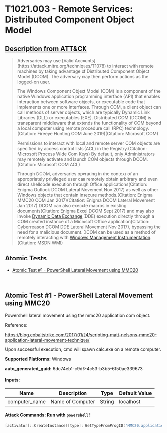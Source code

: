 # T1021.003 - Remote Services: Distributed Component Object Model
## [Description from ATT&CK](https://attack.mitre.org/techniques/T1021/003)
<blockquote>Adversaries may use [Valid Accounts](https://attack.mitre.org/techniques/T1078) to interact with remote machines by taking advantage of Distributed Component Object Model (DCOM). The adversary may then perform actions as the logged-on user.

The Windows Component Object Model (COM) is a component of the native Windows application programming interface (API) that enables interaction between software objects, or executable code that implements one or more interfaces. Through COM, a client object can call methods of server objects, which are typically Dynamic Link Libraries (DLL) or executables (EXE). Distributed COM (DCOM) is transparent middleware that extends the functionality of COM beyond a local computer using remote procedure call (RPC) technology.(Citation: Fireeye Hunting COM June 2019)(Citation: Microsoft COM)

Permissions to interact with local and remote server COM objects are specified by access control lists (ACL) in the Registry.(Citation: Microsoft Process Wide Com Keys) By default, only Administrators may remotely activate and launch COM objects through DCOM.(Citation: Microsoft COM ACL)

Through DCOM, adversaries operating in the context of an appropriately privileged user can remotely obtain arbitrary and even direct shellcode execution through Office applications(Citation: Enigma Outlook DCOM Lateral Movement Nov 2017) as well as other Windows objects that contain insecure methods.(Citation: Enigma MMC20 COM Jan 2017)(Citation: Enigma DCOM Lateral Movement Jan 2017) DCOM can also execute macros in existing documents(Citation: Enigma Excel DCOM Sept 2017) and may also invoke [Dynamic Data Exchange](https://attack.mitre.org/techniques/T1559/002) (DDE) execution directly through a COM created instance of a Microsoft Office application(Citation: Cyberreason DCOM DDE Lateral Movement Nov 2017), bypassing the need for a malicious document. DCOM can be used as a method of remotely interacting with [Windows Management Instrumentation](https://attack.mitre.org/techniques/T1047). (Citation: MSDN WMI)</blockquote>

## Atomic Tests

- [Atomic Test #1 - PowerShell Lateral Movement using MMC20](#atomic-test-1---powershell-lateral-movement-using-mmc20)


<br/>

## Atomic Test #1 - PowerShell Lateral Movement using MMC20
Powershell lateral movement using the mmc20 application com object.

Reference:

https://blog.cobaltstrike.com/2017/01/24/scripting-matt-nelsons-mmc20-application-lateral-movement-technique/

Upon successful execution, cmd will spawn calc.exe on a remote computer.

**Supported Platforms:** Windows


**auto_generated_guid:** 6dc74eb1-c9d6-4c53-b3b5-6f50ae339673





#### Inputs:
| Name | Description | Type | Default Value |
|------|-------------|------|---------------|
| computer_name | Name of Computer | String | localhost|


#### Attack Commands: Run with `powershell`! 


```powershell
[activator]::CreateInstance([type]::GetTypeFromProgID("MMC20.application","#{computer_name}")).Document.ActiveView.ExecuteShellCommand("c:\windows\system32\calc.exe", $null, $null, "7")
```






<br/>
